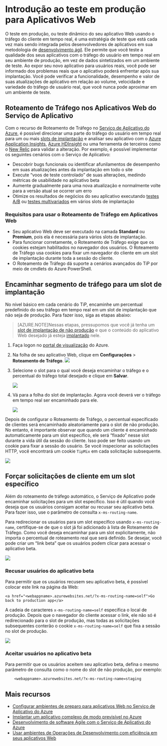 <properties
	pageTitle="Introdução ao teste em produção para Aplicativos Web"
	description="Saiba mais sobre o recurso TiP (Teste em Produção) nos Aplicativos Web do Serviço de Aplicativo do Azure."
	services="app-service\web"
	documentationCenter=""
	authors="cephalin"
	manager="wpickett"
	editor=""/>

<tags
	ms.service="app-service-web"
	ms.workload="web"
	ms.tgt_pltfrm="na"
	ms.devlang="na"
	ms.topic="article"
	ms.date="10/16/2015"
	ms.author="cephalin"/>

# Introdução ao teste em produção para Aplicativos Web

O teste em produção, ou teste dinâmico do seu aplicativo Web usando o tráfego do cliente em tempo real, é uma estratégia de teste que está cada vez mais sendo integrada pelos desenvolvedores de aplicativos em sua metodologia de [desenvolvimento ágil](https://en.wikipedia.org/wiki/Agile_software_development). Ele permite que você teste a qualidade dos seus aplicativos com o tráfego do usuário em tempo real em seu ambiente de produção, em vez de dados sintetizados em um ambiente de teste. Ao expor seu novo aplicativo para usuários reais, você pode ser informado dos problemas reais que o aplicativo poderá enfrentar após sua implantação. Você pode verificar a funcionalidade, desempenho e valor de suas atualizações de aplicativo em relação ao volume, velocidade e variedade do tráfego de usuário real, que você nunca pode aproximar em um ambiente de teste.

## Roteamento de Tráfego nos Aplicativos Web do Serviço de Aplicativo

Com o recurso de Roteamento de Tráfego no [Serviço de Aplicativo do Azure](http://go.microsoft.com/fwlink/?LinkId=529714), é possível direcionar uma parte do tráfego do usuário em tempo real para um ou mais [slots de implantação](web-sites-staged-publishing.md) e analisar seu aplicativo com o [Azure Application Insights](/services/application-insights/), [Azure HDInsight](/services/hdinsight/) ou uma ferramenta de terceiros como o [New Relic](/marketplace/partners/newrelic/newrelic/) para validar a alteração. Por exemplo, é possível implementar os seguintes cenários com o Serviço de Aplicativo:

- Descobrir bugs funcionais ou identificar afunilamentos de desempenho em suas atualizações antes da implantação em todo o site
- Execute “voos de teste controlado” de suas alterações, medindo métricas de usabilidade no aplicativo beta
- Aumente gradualmente para uma nova atualização e normalmente volte para a versão atual se ocorrer um erro 
- Otimize os resultados de negócios do seu aplicativo executando [testes A/B](https://en.wikipedia.org/wiki/A/B_testing) ou [testes multivariados](https://en.wikipedia.org/wiki/Multivariate_testing_in_marketing) em vários slots de implantação

### Requisitos para usar o Roteamento de Tráfego em Aplicativos Web

- Seu aplicativo Web deve ser executado na camada **Standard** ou **Premium**, pois ela é necessária para vários slots de implantação.
- Para funcionar corretamente, o Roteamento de Tráfego exige que os cookies estejam habilitados no navegador dos usuários. O Roteamento de Tráfego usa cookies para fixar um navegador do cliente em um slot de implantação durante toda a sessão do cliente.
- O Roteamento de Tráfego dá suporte a cenários avançados do TiP por meio de cmdlets do Azure PowerShell.

## Encaminhar segmento de tráfego para um slot de implantação

No nível básico em cada cenário do TiP, encaminhe um percentual predefinido do seu tráfego em tempo real em um slot de implantação que não seja de produção. Para fazer isso, siga as etapas abaixo:

>[AZURE.NOTE]Nessas etapas, pressupomos que você já tenha um [slot de implantação de não produção](web-sites-staged-publishing.md) e que o conteúdo do aplicativo Web desejado já esteja [implantado](web-sites-publish-source-control.md) nele.

1. Faça logon no [portal de visualização](https://portal.azure.com) do Azure.
2. Na folha de seu aplicativo Web, clique em **Configurações** > **Roteamento de Tráfego**. ![](./media/app-service-web-test-in-production/01-traffic-routing.png)
3. Selecione o slot para o qual você deseja encaminhar o tráfego e o percentual do tráfego total desejado e clique em **Salvar**.

	![](./media/app-service-web-test-in-production/02-select-slot.png)

4. Vá para a folha do slot de implantação. Agora você deverá ver o tráfego em tempo real ser encaminhado para ele.

	![](./media/app-service-web-test-in-production/03-traffic-routed.png)

Depois de configurar o Roteamento de Tráfego, o percentual especificado de clientes será encaminhado aleatoriamente para o slot de não produção. No entanto, é importante observar que quando um cliente é encaminhado automaticamente para um slot específico, ele será “fixado” nesse slot durante a vida útil da sessão do cliente. Isso pode ser feito usando um cookie para fixar a sessão do usuário. Se você inspecionar as solicitações HTTP, você encontrará um cookie `TipMix` em cada solicitação subsequente.

![](./media/app-service-web-test-in-production/04-tip-cookie.png)

## Forçar solicitações de cliente em um slot específico

Além do roteamento de tráfego automático, o Serviço de Aplicativo pode encaminhar solicitações para um slot específico. Isso é útil quando você deseja que os usuários consigam aceitar ou recusar seu aplicativo beta. Para fazer isso, use o parâmetro de consulta `x-ms-routing-name`.

Para redirecionar os usuários para um slot específico usando `x-ms-routing-name`, certifique-se de que o slot já foi adicionado à lista de Roteamento de Tráfego. Como você deseja encaminhar para um slot explicitamente, não importa o percentual de roteamento real que será definido. Se desejar, você pode criar um “link beta” que os usuários podem clicar para acessar o aplicativo beta.

![](./media/app-service-web-test-in-production/06-enable-x-ms-routing-name.png)

### Recusar usuários do aplicativo beta

Para permitir que os usuários recusem seu aplicativo beta, é possível colocar este link na página da Web:

    <a href="<webappname>.azurewebsites.net/?x-ms-routing-name=self">Go back to production app</a>

A cadeia de caracteres `x-ms-routing-name=self` especifica o local de produção. Depois que o navegador do cliente acessar o link, ele não só é redirecionado para o slot de produção, mas todas as solicitações subsequentes conterão o cookie `x-ms-routing-name=self` que fixa a sessão no slot de produção.

![](./media/app-service-web-test-in-production/05-access-production-slot.png)

### Aceitar usuários no aplicativo beta

Para permitir que os usuários aceitem seu aplicativo beta, defina o mesmo parâmetro de consulta como o nome do slot de não produção, por exemplo:

		<webappname>.azurewebsites.net/?x-ms-routing-name=staging

## Mais recursos ##

-   [Configurar ambientes de preparo para aplicativos Web no Serviço de Aplicativo do Azure](web-sites-staged-publishing.md)
-	[Implantar um aplicativo complexo de modo previsível no Azure](app-service-deploy-complex-application-predictably.md)
-   [Desenvolvimento de software Agile com o Serviço de Aplicativo do Azure](app-service-agile-software-development.md)
-	[Usar ambientes de Operações de Desenvolvimento com eficiência em seus aplicativos Web](app-service-web-staged-publishing-realworld-scenarios.md)

<!---HONumber=Oct15_HO4-->